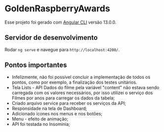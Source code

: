 # GoldenRaspberryAwards

Esse projeto foi gerado com [Angular CLI](https://github.com/angular/angular-cli) versão 13.0.0.

## Servidor de desenvolvimento

Rodar `ng serve` e navegue para `http://localhost:4200/`.

## Pontos importantes

- Infelizmente, não foi possível concluir a implementação de
  todos os pontos, como por exemplo, a finalização dos testes unitários.
- Tela Lists - API Dados do filme pela variável "content" não estava sendo carregada com os valores necessários, por isso
utilizei o serviço dos Filmes por anos para carregar os dados da tabela;
- Criado arquivo service para receber os serviços da API;
- Responsidade na tela de Dashboard;
- Adicionado ícones nos menus e nos botões;
- Menu - efeito de animação;
- API foi testada no Insominia;

